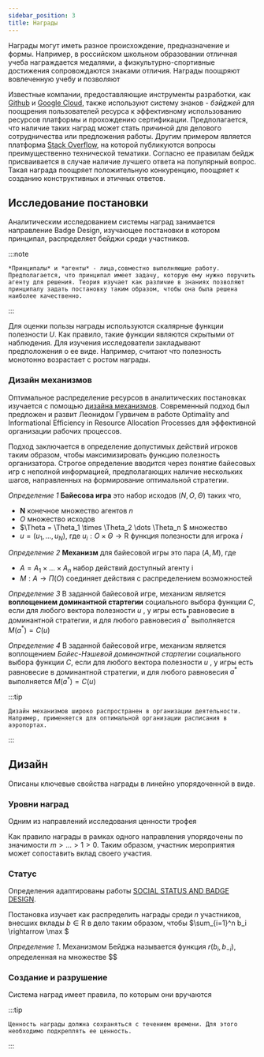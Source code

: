 ```yaml
---
sidebar_position: 3
title: Награды
---
```


Награды могут иметь разное происхождение, предназначение и формы. Например, в российском школьном образовании отличная учеба награждается медалями, а физкультурно-спортивные достижения сопровождаются знаками отличия. Награды поощряют вовлеченную учебу и позволяют 

Известные компании, предоставляющие инструменты разработки, как [Github](https://github.com/) и [Google Сloud](https://cloud.google.com/), также используют систему знаков - *бэйджей* для поощрения пользователей ресурса к эффективному использованию ресурсов платформы и прохождению сертификации. Предполагается, что наличие таких наград может стать причиной для делового сотрудничества или предложения работы. Другим примером является платформа [Stack Overflow](https://stackoverflow.com/), на которой публикуются вопросы преимущественно технической тематики. Согласно ее правилам бейдж присваивается в случае наличие лучшего ответа на популярный вопрос. Такая награда поощряет положительную конкуренцию, поощряет к созданию конструктивных и этичных ответов.

## Исследование постановки

Аналитическим исследованием системы наград занимается направление Badge Design, изучающее постановки в котором принципал, распределяет бейджи среди участников.

:::note
 
    *Принципалы* и *агенты* - лица,совместно выполняющие работу. Предполагается, что принципал имеет задачу, которую ему нужно поручить агенту для решения. Теория изучает как различие в знаниях позволяют принципалу задать постановку таким образом, чтобы она была решена наиболее качественно.

:::

Для оценки пользы награды используются скалярные функции полезности $U$. Как правило, такие функции являются скрытыми от наблюдения. Для изучения исследователи закладывают предположения о ее виде. Например, считают что полезность монотонно возрастает с ростом награды. 

### Дизайн механизмов

Оптимальное распределение ресурсов в аналитических постановках изучается с помощью [дизайна механизмов](https://en.wikipedia.org/wiki/Mechanism_design). Современный подход был предложен и развит Леонидом Гурвичем в работе Optimality and Informational Efficiency in Resource Allocation Processes для эффективной организации рабочих процессов.

Подход заключается в определение допустимых действий игроков таким образом, чтобы максимизировать функцию полезность организатора. Строгое определение вводится через понятие байесовых игр с неполной информацией, предполагающих наличие нескольких шагов, направленных на формирование оптимальной стратегии. 

*Определение 1* **Байесова игра** это набор исходов $(N,O,\Theta)$ таких что,
- $\mathbf{N}$ конечное множество агентов $n$
- $O$ множество исходов
- $\Theta = \Theta_1 \times \Theta_2 \dots \Theta_n $ множество 
- $u = (u_1, \dots, u_N)$, где $u_i: O \times \Theta \rightarrow \mathrm{R}$  функция полезности для игрока $i$


*Определение 2* **Механизм** для байесовой игры это пара $(A,M)$, где

- $A = A_1 \times \dots \times A_n$ набор действий доступный агенту i
- $M: A \rightarrow \Pi(O)$ соединяет действия с распределением возможностей


*Определение 3* В заданной байесовой игре, механизм является **воплощением доминантной стартегии** социального выбора функции $C$, если для любого вектора полезности $u$ , у игры есть равновесие в доминантной стратегии, и для любого равновесия $a^*$ выполняется $M(a^*) = C(u)$


*Определение 4* В заданной байесовой игре, механизм является воплощением *Байес-Нэшевой доминантной стартегии* социального выбора функции $C$, если для любого вектора полезности $u$ , у игры есть равновесие в доминантной стратегии, и для любого равновесия $a^*$ выполняется $M(a^*) = C(u)$

:::tip

    Дизайн механизмов широко распространен в организации деятельности. Например, применяется для оптимальной организации расписания в аэропортах.

:::


## Дизайн 

Описаны ключевые свойства награды в линейно упорядоченной в виде.

### Уровни наград

Одним из направлений исследования ценности трофея 

Как правило награды в рамках одного направления упорядочены по значимости $m > \dots > 1 > 0$. Таким образом, участник мероприятия может сопоставить вклад своего участия.

### Статус

Определения адаптированы работы [SOCIAL STATUS AND BADGE DESIGN](https://arxiv.org/pdf/1312.2299).

Постановка изучает как распределить награды среди $n$ участников, внесших вклады $b \in \mathrm{R}$ в дело таким образом, чтобы $\sum_{i=1}^n b_i \rightarrow \max $ 


*Определение 1*. Механизмом Бейджа называется функция $r(b_i,b_{-i})$, определенная на множестве $$




### Создание и разрушение

Система наград имеет правила, по которым  они вручаются




:::tip 

    Ценность награды должна сохраняться с течением времени. Для этого необходимо подкреплять ее ценность.

:::

